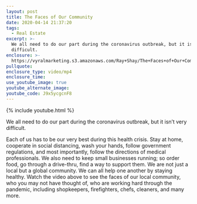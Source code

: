 ```yaml
---
layout: post
title: The Faces of Our Community
date: 2020-04-14 21:37:20
tags:
  - Real Estate
excerpt: >-
  We all need to do our part during the coronavirus outbreak, but it isn’t very
  difficult.
enclosure: >-
  https://vyralmarketing.s3.amazonaws.com/Ray+Shay/The+Faces+of+Our+Community.mp4
pullquote:
enclosure_type: video/mp4
enclosure_time:
use_youtube_image: true
youtube_alternate_image:
youtube_code: J9x5ycgcnF8
---
```


{% include youtube.html %}

We all need to do our part during the coronavirus outbreak, but it isn’t very difficult.

Each of us has to be our very best during this health crisis. Stay at home, cooperate in social distancing, wash your hands, follow government regulations, and most importantly, follow the directions of medical professionals. We also need to keep small businesses running; so order food, go through a drive-thru, find a way to support them. We are not just a local but a global community. We can all help one another by staying healthy. Watch the video above to see the faces of our local community, who you may not have thought of, who are working hard through the pandemic, including shopkeepers, firefighters, chefs, cleaners, and many more.&nbsp;